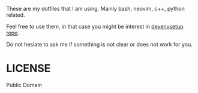 These are my dotfiles that I am using. Mainly bash, neovim, c++, python related.

Feel free to use them, in that case you might be interest in [devenvsetup repo](https://github.com/janwaltl/devenvsetup).

Do not hesiate to ask me if something is not clear or does not work for you.

# LICENSE
Public Domain
